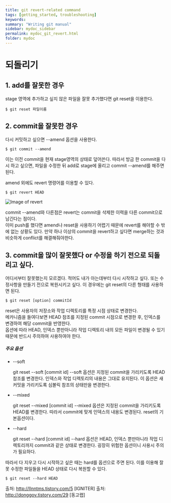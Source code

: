 ```yaml
---
title: git revert-related command
tags: [getting_started, troubleshooting]
keywords:
summary: "Writing git manual"
sidebar: mydoc_sidebar
permalink: mydoc_git_revert.html
folder: mydoc
---
```



# 되돌리기

## 1. add를 잘못한 경우

stage 영역에 추가하고 싶지 않은 파일을 잘못 추가했다면 git reset을 이용한다.

```
$ git reset 파일이름
```

## 2. commit을 잘못한 경우
다시 커밋하고 싶으면 --amend 옵션을 사용한다.

```
$ git commit --amend
```

이는 이전 commit을 현재 stage영역의 상태로 덮어쓴다. 따라서 방금 한 commit을 다시 하고 싶으면, 파일을 수정한 뒤 add로 stage에 올리고 commit --amend를 해주면 된다.

amend 외에도 revert 명령어를 이용할 수 있다.

```
$ git revert HEAD
```

![Image of revert](http://img1.daumcdn.net/thumb/R1920x0/?fname=http%3A%2F%2Fcfile7.uf.tistory.com%2Fimage%2F2416ED455802179106E51A)

commit --amend와 다른점은 revert는 commit을 삭제한 이력을 다른 commit으로 남긴다는 점이다.	
이미 push를 했다면 amend나 reset을 사용하기 어렵기 때문에 revert를 해야할 수 밖에 없는 상황도 있다. 만약 하나 이상의 commit을 revert하고 싶다면 merge하는 것과 비슷하게 conflict를 해결해줘야한다. 

## 3. commit을 많이 잘못했다 or 수정을 하기 전으로 되돌리고 싶다.

어디서부터 잘못했는지 모르겠다. 적어도 내가 아는데부터 다시 시작하고 싶다. 또는 수정사항을 만들기 전으로 복원시키고 싶다.
이 경우에는 git reset의 다른 형태를 사용하면 된다.

```
$ git reset [option] commitId
```

reset은 사용자의 저장소와 작업 디렉토리를 특정 시점 상태로 변경한다.	
메카니즘을 들여다보면 HEAD 참조를 지정된 commit 시점으로 변경한 후, 인덱스를 변경하여 해당 commit을 반영한다.	
옵션에 따라 HEAD, 인덱스 뿐만아니라 작업 디렉토리 내의 모든 파일이 변경될 수 있기때문에 반드시 주의하여 사용하여야 한다.

##### 주요 옵션

 * --soft

	git reset --soft [commit id]
--soft 옵션은 지정된 commit을 가리키도록 HEAD 참조를 변경한다. 인덱스와 작업 디렉토리의 내용은 그대로 유지된다.
이 옵션은 새 커밋을 가리키도록 심볼릭 참조의 상태만을 변경한다.

 * --mixed
 
	git reset --mixed [commit id]
--mixed 옵션은 지정된 commit을 가리키도록 HEAD를 변경한다. 따라서 commit에 맞게 인덱스의 내용도 변경된다.
reset의 기본옵션이다.

 * --hard

	git reset --hard [commit id]
--hard 옵션은 HEAD, 인덱스 뿐만아니라 작업 디렉토리까지 commit과 같은 상태로 변경한다.
굉장히 위험한 옵션이니 사용시 주의가 필요하다.


따라서 다 지우고 다시 시작하고 싶은 때는 hard를 옵션으로 주면 된다. 이를 이용해 잘못 수정한 파일들을 HEAD 상태로 다시 복원할 수 있다.

```
$ git reset --hard HEAD
```

출처: http://llnntms.tistory.com/5 [IGNITER]
출처: http://donggov.tistory.com/29 [동고랩]

